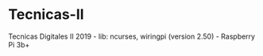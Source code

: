 # Tecnicas-II
Tecnicas Digitales II 2019 - lib: ncurses, wiringpi (version 2.50) - Raspberry Pi 3b+
